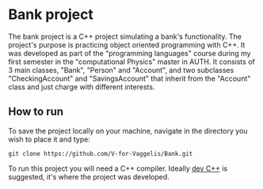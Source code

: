 # Bank project

The bank project is a C++ project simulating a bank's functionality. The project's purpose is practicing object oriented programming with C++. It was developed as part of the "programming languages" course during my first semester in the "computational Physics" master in AUTH. It consists of 3 main classes, "Bank", "Person" and "Account", and two subclasses "CheckingAccount" and "SavingsAccount" that inherit from the "Account" class and just charge with different interests.

## How to run

To save the project locally on your machine, navigate in the directory you wish to place it and type:

`git clone https://github.com/V-for-Vaggelis/Bank.git`

To run this project you will need a C++ compiler. Ideally <a href="https://sourceforge.net/projects/orwelldevcpp/">dev C++</a> is suggested, it's where the project was developed.
